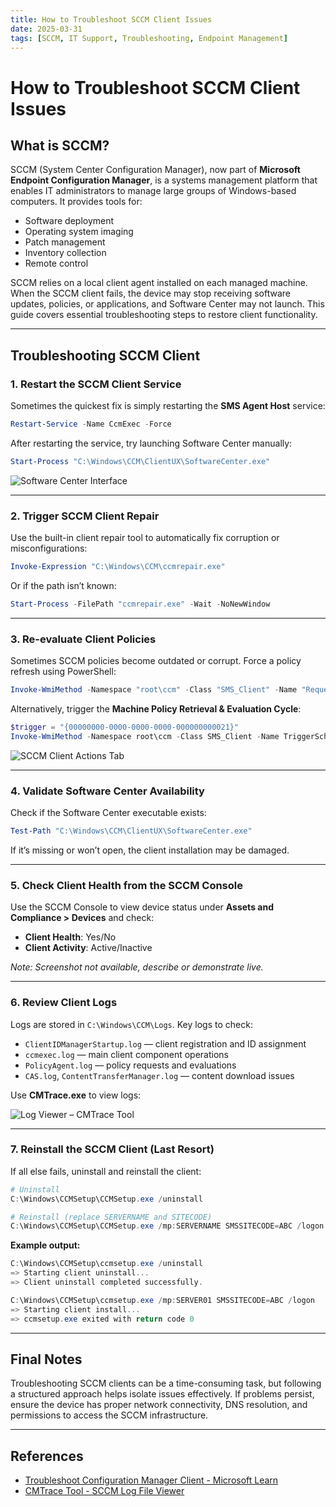 ```yaml
---
title: How to Troubleshoot SCCM Client Issues
date: 2025-03-31
tags: [SCCM, IT Support, Troubleshooting, Endpoint Management]
---
```


# How to Troubleshoot SCCM Client Issues

## What is SCCM?

SCCM (System Center Configuration Manager), now part of **Microsoft Endpoint Configuration Manager**, is a systems management platform that enables IT administrators to manage large groups of Windows-based computers. It provides tools for:

- Software deployment
- Operating system imaging
- Patch management
- Inventory collection
- Remote control

SCCM relies on a local client agent installed on each managed machine. When the SCCM client fails, the device may stop receiving software updates, policies, or applications, and Software Center may not launch. This guide covers essential troubleshooting steps to restore client functionality.

---

## Troubleshooting SCCM Client

### 1. Restart the SCCM Client Service

Sometimes the quickest fix is simply restarting the **SMS Agent Host** service:

```powershell
Restart-Service -Name CcmExec -Force
```

After restarting the service, try launching Software Center manually:

```powershell
Start-Process "C:\Windows\CCM\ClientUX\SoftwareCenter.exe"
```

![Software Center Interface](/images/repair-sccm/Software-Center-Interface.png)

---

### 2. Trigger SCCM Client Repair

Use the built-in client repair tool to automatically fix corruption or misconfigurations:

```powershell
Invoke-Expression "C:\Windows\CCM\ccmrepair.exe"
```

Or if the path isn’t known:

```powershell
Start-Process -FilePath "ccmrepair.exe" -Wait -NoNewWindow
```

---

### 3. Re-evaluate Client Policies

Sometimes SCCM policies become outdated or corrupt. Force a policy refresh using PowerShell:

```powershell
Invoke-WmiMethod -Namespace "root\ccm" -Class "SMS_Client" -Name "RequestMachinePolicyNow"
```

Alternatively, trigger the **Machine Policy Retrieval & Evaluation Cycle**:

```powershell
$trigger = "{00000000-0000-0000-0000-000000000021}"
Invoke-WmiMethod -Namespace root\ccm -Class SMS_Client -Name TriggerSchedule -ArgumentList $trigger
```

![SCCM Client Actions Tab](/images/repair-sccm/SCCM-Client-Actions-Tab.jpg)

---

### 4. Validate Software Center Availability

Check if the Software Center executable exists:

```powershell
Test-Path "C:\Windows\CCM\ClientUX\SoftwareCenter.exe"
```

If it’s missing or won’t open, the client installation may be damaged.

---

### 5. Check Client Health from the SCCM Console

Use the SCCM Console to view device status under **Assets and Compliance > Devices** and check:

- **Client Health**: Yes/No
- **Client Activity**: Active/Inactive

_Note: Screenshot not available, describe or demonstrate live._

---

### 6. Review Client Logs

Logs are stored in `C:\Windows\CCM\Logs`. Key logs to check:

- `ClientIDManagerStartup.log` — client registration and ID assignment
- `ccmexec.log` — main client component operations
- `PolicyAgent.log` — policy requests and evaluations
- `CAS.log`, `ContentTransferManager.log` — content download issues

Use **CMTrace.exe** to view logs:

![Log Viewer – CMTrace Tool](/images/repair-sccm/Log-Viewer-CMTrace-Tool.jpg)

---

### 7. Reinstall the SCCM Client (Last Resort)

If all else fails, uninstall and reinstall the client:

```powershell
# Uninstall
C:\Windows\CCMSetup\CCMSetup.exe /uninstall

# Reinstall (replace SERVERNAME and SITECODE)
C:\Windows\CCMSetup\CCMSetup.exe /mp:SERVERNAME SMSSITECODE=ABC /logon
```

**Example output:**

```powershell
C:\Windows\CCMSetup\ccmsetup.exe /uninstall
=> Starting client uninstall...
=> Client uninstall completed successfully.

C:\Windows\CCMSetup\ccmsetup.exe /mp:SERVER01 SMSSITECODE=ABC /logon
=> Starting client install...
=> ccmsetup.exe exited with return code 0
```

---

## Final Notes

Troubleshooting SCCM clients can be a time-consuming task, but following a structured approach helps isolate issues effectively. If problems persist, ensure the device has proper network connectivity, DNS resolution, and permissions to access the SCCM infrastructure.

---

## References

- [Troubleshoot Configuration Manager Client - Microsoft Learn](https://learn.microsoft.com/en-us/mem/configmgr/core/clients/manage/troubleshoot-client-installation)
- [CMTrace Tool - SCCM Log File Viewer](https://learn.microsoft.com/en-us/mem/configmgr/core/plan-design/hierarchy/log-files#bkmk_cmtrace)
